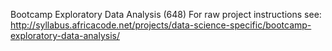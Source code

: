 Bootcamp Exploratory Data Analysis (648)
For raw project instructions see: http://syllabus.africacode.net/projects/data-science-specific/bootcamp-exploratory-data-analysis/